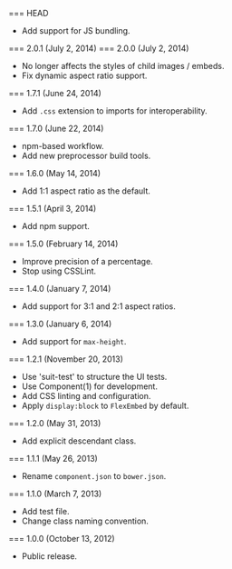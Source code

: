 === HEAD

* Add support for JS bundling.

=== 2.0.1 (July 2, 2014)
=== 2.0.0 (July 2, 2014)

* No longer affects the styles of child images / embeds.
* Fix dynamic aspect ratio support.

=== 1.7.1 (June 24, 2014)

* Add `.css` extension to imports for interoperability.

=== 1.7.0 (June 22, 2014)

* npm-based workflow.
* Add new preprocessor build tools.

=== 1.6.0 (May 14, 2014)

* Add 1:1 aspect ratio as the default.

=== 1.5.1 (April 3, 2014)

* Add npm support.

=== 1.5.0 (February 14, 2014)

* Improve precision of a percentage.
* Stop using CSSLint.

=== 1.4.0 (January 7, 2014)

* Add support for 3:1 and 2:1 aspect ratios.

=== 1.3.0 (January 6, 2014)

* Add support for `max-height`.

=== 1.2.1 (November 20, 2013)

* Use 'suit-test' to structure the UI tests.
* Use Component(1) for development.
* Add CSS linting and configuration.
* Apply `display:block` to `FlexEmbed` by default.

=== 1.2.0 (May 31, 2013)

* Add explicit descendant class.

=== 1.1.1 (May 26, 2013)

* Rename `component.json` to `bower.json`.

=== 1.1.0 (March 7, 2013)

* Add test file.
* Change class naming convention.

=== 1.0.0 (October 13, 2012)

* Public release.
